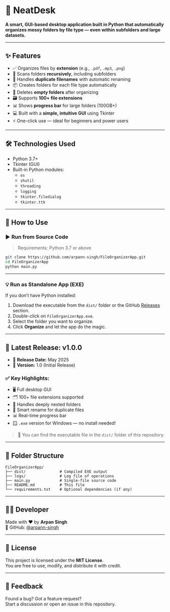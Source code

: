 # 📁 NeatDesk

**A smart, GUI-based desktop application built in Python that automatically organizes messy folders by file type — even within subfolders and large datasets.**

---

## ✨ Features

- ✅ Organizes files by **extension** (e.g., `.pdf`, `.mp3`, `.png`)
- 🔁 Scans folders **recursively**, including subfolders
- 🧠 Handles **duplicate filenames** with automatic renaming
- 📦 Creates folders for each file type automatically
- 🧹 Deletes **empty folders** after organizing
- 🗃️ Supports **100+ file extensions**
- 📊 Shows **progress bar** for large folders (100GB+)
- 💻 Built with a **simple, intuitive GUI** using Tkinter
- ⚡ One-click use — ideal for beginners and power users

---

## 🛠 Technologies Used

- Python 3.7+
- Tkinter (GUI)
- Built-in Python modules:
  - `os`
  - `shutil`
  - `threading`
  - `logging`
  - `tkinter.filedialog`
  - `tkinter.ttk`

---

## 💾 How to Use

### ▶️ Run from Source Code

> Requirements: Python 3.7 or above

```bash
git clone https://github.com/arpann-singh/FileOrganizerApp.git
cd FileOrganizerApp
python main.py
```

---

### 💡 Run as Standalone App (EXE)

If you don’t have Python installed:

1. Download the executable from the `dist/` folder or the GitHub [Releases](https://github.com/arpann-singh/FileOrganizerApp/releases) section.
2. Double-click on `FileOrganizerApp.exe`.
3. Select the folder you want to organize.
4. Click **Organize** and let the app do the magic.

---

## 🚀 Latest Release: v1.0.0

- 📅 **Release Date:** May 2025  
- 🔖 **Version:** 1.0 (Initial Release)

### ✅ Key Highlights:

- 🖥️ Full desktop GUI
- 🗂️ 100+ file extensions supported
- 📁 Handles deeply nested folders
- 🧠 Smart rename for duplicate files
- 📊 Real-time progress bar
- 🪟 `.exe` version for Windows — no install needed!

> 🔽 You can find the executable file in the `dist/` folder of this repository.

---

## 📂 Folder Structure

```
FileOrganizerApp/
├── dist/               # Compiled EXE output
├── logs/               # Log file of operations
├── main.py             # Single-file source code
├── README.md           # This file
└── requirements.txt    # Optional dependencies (if any)
```

---

## 👨‍💻 Developer

Made with ❤️ by **Arpan Singh**  
🔗 GitHub: [@arpann-singh](https://github.com/arpann-singh)

---

## 📜 License

This project is licensed under the **MIT License**.  
You are free to use, modify, and distribute it with credit.

---

## 💬 Feedback

Found a bug? Got a feature request?  
Start a discussion or open an issue in this repository.
